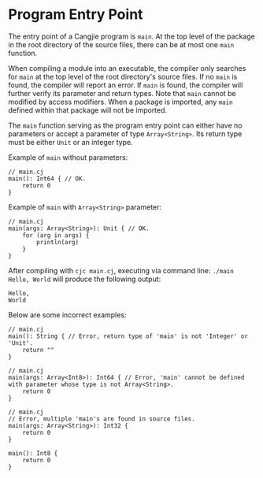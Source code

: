# Program Entry Point

The entry point of a Cangjie program is `main`. At the top level of the package in the root directory of the source files, there can be at most one `main` function.

When compiling a module into an executable, the compiler only searches for `main` at the top level of the root directory's source files. If no `main` is found, the compiler will report an error. If `main` is found, the compiler will further verify its parameter and return types. Note that `main` cannot be modified by access modifiers. When a package is imported, any `main` defined within that package will not be imported.

The `main` function serving as the program entry point can either have no parameters or accept a parameter of type `Array<String>`. Its return type must be either `Unit` or an integer type.

Example of `main` without parameters:

<!-- run -->

```cangjie
// main.cj
main(): Int64 { // OK.
    return 0
}
```

Example of `main` with `Array<String>` parameter:

<!-- run -->

```cangjie
// main.cj
main(args: Array<String>): Unit { // OK.
    for (arg in args) {
        println(arg)
    }
}
```

After compiling with `cjc main.cj`, executing via command line: `./main Hello, World` will produce the following output:

```text
Hello,
World
```

Below are some incorrect examples:

<!-- compile.error  -->

```cangjie
// main.cj
main(): String { // Error, return type of 'main' is not 'Integer' or 'Unit'.
    return ""
}
```

<!-- compile.error  -->

```cangjie
// main.cj
main(args: Array<Int8>): Int64 { // Error, 'main' cannot be defined with parameter whose type is not Array<String>.
    return 0
}
```

<!-- compile.error  -->

```cangjie
// main.cj
// Error, multiple 'main's are found in source files.
main(args: Array<String>): Int32 {
    return 0
}

main(): Int8 {
    return 0
}
```
